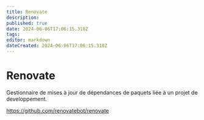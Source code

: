 ```yaml
---
title: Renovate
description: 
published: true
date: 2024-06-06T17:06:15.318Z
tags: 
editor: markdown
dateCreated: 2024-06-06T17:06:15.318Z
---
```


# Renovate

Gestionnaire de mises à jour de dépendances de paquets liée à un projet de developpement.

<https://github.com/renovatebot/renovate>
